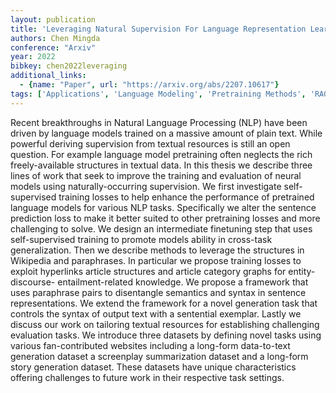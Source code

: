 ```yaml
---
layout: publication
title: 'Leveraging Natural Supervision For Language Representation Learning And Generation'
authors: Chen Mingda
conference: "Arxiv"
year: 2022
bibkey: chen2022leveraging
additional_links:
  - {name: "Paper", url: "https://arxiv.org/abs/2207.10617"}
tags: ['Applications', 'Language Modeling', 'Pretraining Methods', 'RAG', 'Reinforcement Learning', 'Tools', 'Training Techniques']
---
```

Recent breakthroughs in Natural Language Processing (NLP) have been driven by language models trained on a massive amount of plain text. While powerful deriving supervision from textual resources is still an open question. For example language model pretraining often neglects the rich freely-available structures in textual data. In this thesis we describe three lines of work that seek to improve the training and evaluation of neural models using naturally-occurring supervision. We first investigate self-supervised training losses to help enhance the performance of pretrained language models for various NLP tasks. Specifically we alter the sentence prediction loss to make it better suited to other pretraining losses and more challenging to solve. We design an intermediate finetuning step that uses self-supervised training to promote models ability in cross-task generalization. Then we describe methods to leverage the structures in Wikipedia and paraphrases. In particular we propose training losses to exploit hyperlinks article structures and article category graphs for entity- discourse- entailment-related knowledge. We propose a framework that uses paraphrase pairs to disentangle semantics and syntax in sentence representations. We extend the framework for a novel generation task that controls the syntax of output text with a sentential exemplar. Lastly we discuss our work on tailoring textual resources for establishing challenging evaluation tasks. We introduce three datasets by defining novel tasks using various fan-contributed websites including a long-form data-to-text generation dataset a screenplay summarization dataset and a long-form story generation dataset. These datasets have unique characteristics offering challenges to future work in their respective task settings.
